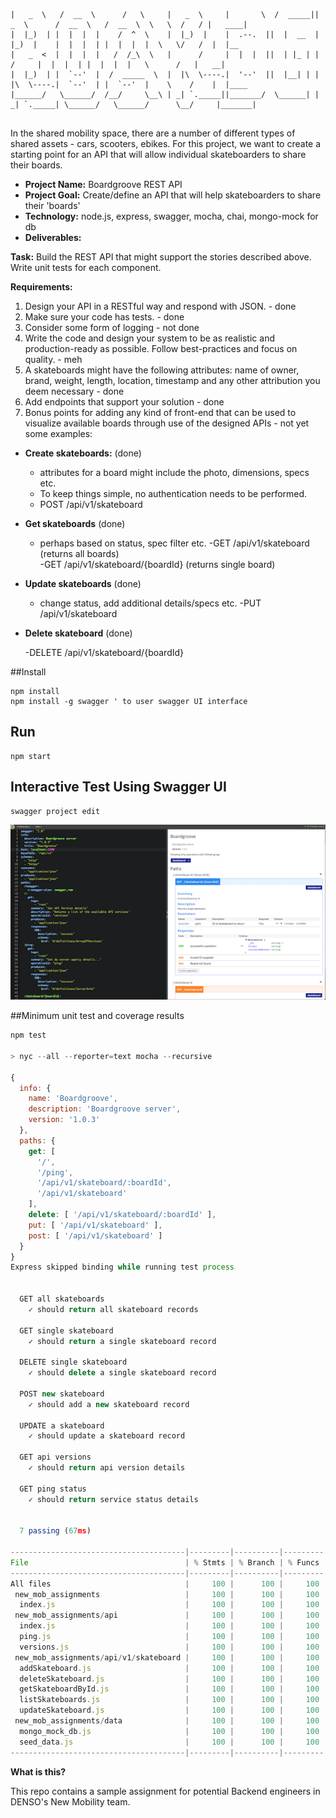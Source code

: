 
`````.______     ______        ___      .______       _______    _______ .______        ______     ______   ____    ____  _______ 
|   _  \   /  __  \      /   \     |   _  \     |       \  /  _____||   _  \      /  __  \   /  __  \  \   \  /   / |   ____|
|  |_)  | |  |  |  |    /  ^  \    |  |_)  |    |  .--.  ||  |  __  |  |_)  |    |  |  |  | |  |  |  |  \   \/   /  |  |__   
|   _  <  |  |  |  |   /  /_\  \   |      /     |  |  |  ||  | |_ | |      /     |  |  |  | |  |  |  |   \      /   |   __|  
|  |_)  | |  `--'  |  /  _____  \  |  |\  \----.|  '--'  ||  |__| | |  |\  \----.|  `--'  | |  `--'  |    \    /    |  |____ 
|______/   \______/  /__/     \__\ | _| `._____||_______/  \______| | _| `._____| \______/   \______/      \__/     |_______|
                                                                                                                             
`````



In the shared mobility space, there are a number of different types of shared assets - cars, scooters, ebikes. For this project, we want to create a starting point for an API that will allow individual skateboarders to share their boards. 

- **Project Name:** Boardgroove REST API
- **Project Goal:** Create/define an API that will help skateboarders to share their 'boards'
- **Technology:** node.js, express, swagger, mocha, chai, mongo-mock for db
- **Deliverables:**  
 
**Task:** Build the REST API that might support the stories described above. Write unit tests for each component.

**Requirements:**

1. Design your API in a RESTful way and respond with JSON. - done
1. Make sure your code has tests. - done
1. Consider some form of logging - not done
1. Write the code and design your system to be as realistic and production-ready as possible. Follow best-practices and focus on quality. - meh
1. A skateboards might have the following attributes: name of owner, brand, weight, length, location, timestamp and any other attribution you deem necessary - done
1. Add endpoints that support your solution - done
1. Bonus points for adding any kind of front-end that can be used to visualize available boards through use of the designed APIs - not yet
some examples:
 
  * **Create skateboards:**
(done)
    - attributes for a board might include the photo, dimensions, specs etc.
    - To keep things simple, no authentication needs to be performed. 
    - POST /api/v1/skateboard

  * **Get skateboards**
  (done)
    - perhaps based on status, spec filter etc.
    -GET /api/v1/skateboard  (returns all boards)   
    -GET /api/v1/skateboard/{boardId} (returns single board) 
  * **Update skateboards**
  (done)
    - change status, add additional details/specs etc.
    -PUT /api/v1/skateboard
  * **Delete skateboard**
  (done)
 
    -DELETE /api/v1/skateboard/{boardId}  

##Install
```$xslt
npm install
npm install -g swagger ' to user swagger UI interface
```
## Run
```$xslt
npm start
```
## Interactive Test Using Swagger UI
```$xslt
swagger project edit

```
![Swagger UI](./images/swagger_ui.png "Title")

##Minimum unit test and coverage results

```javascript
npm test

> nyc --all --reporter=text mocha --recursive

{
  info: {
    name: 'Boardgroove',
    description: 'Boardgroove server',
    version: '1.0.3'
  },
  paths: {
    get: [
      '/',
      '/ping',
      '/api/v1/skateboard/:boardId',
      '/api/v1/skateboard'
    ],
    delete: [ '/api/v1/skateboard/:boardId' ],
    put: [ '/api/v1/skateboard' ],
    post: [ '/api/v1/skateboard' ]
  }
}
Express skipped binding while running test process


  GET all skateboards
    ✓ should return all skateboard records

  GET single skateboard
    ✓ should return a single skateboard record

  DELETE single skateboard
    ✓ should delete a single skateboard record

  POST new skateboard
    ✓ should add a new skateboard record

  UPDATE a skateboard
    ✓ should update a skateboard record

  GET api versions
    ✓ should return api version details

  GET ping status
    ✓ should return service status details


  7 passing (67ms)
  
---------------------------------------|---------|----------|---------|---------|-------------------
File                                   | % Stmts | % Branch | % Funcs | % Lines | Uncovered Line #s
---------------------------------------|---------|----------|---------|---------|-------------------
All files                              |     100 |      100 |     100 |     100 |
 new_mob_assignments                   |     100 |      100 |     100 |     100 |
  index.js                             |     100 |      100 |     100 |     100 |
 new_mob_assignments/api               |     100 |      100 |     100 |     100 |
  index.js                             |     100 |      100 |     100 |     100 |
  ping.js                              |     100 |      100 |     100 |     100 |
  versions.js                          |     100 |      100 |     100 |     100 |
 new_mob_assignments/api/v1/skateboard |     100 |      100 |     100 |     100 |
  addSkateboard.js                     |     100 |      100 |     100 |     100 |
  deleteSkateboard.js                  |     100 |      100 |     100 |     100 |
  getSkateboardById.js                 |     100 |      100 |     100 |     100 |
  listSkateboards.js                   |     100 |      100 |     100 |     100 |
  updateSkateboard.js                  |     100 |      100 |     100 |     100 |
 new_mob_assignments/data              |     100 |      100 |     100 |     100 |
  mongo_mock_db.js                     |     100 |      100 |     100 |     100 |
  seed_data.js                         |     100 |      100 |     100 |     100 |
---------------------------------------|---------|----------|---------|---------|-------------------
```


**What is this?**

This repo contains a sample assignment for potential Backend engineers in DENSO's New Mobility team.
